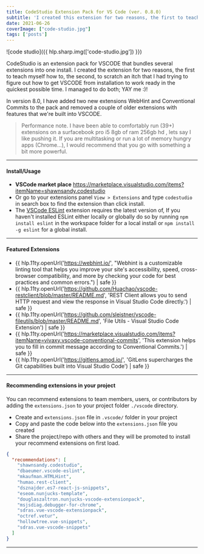 ```yaml
---
title: CodeStudio Extension Pack for VS Code (ver. 0.8.0)
subtitle: 'I created this extension for two reasons, the first to teach myself how to, the second, to scratch an itch that I had trying to figure out the quickest to get VSCODE from install to work ready.'
date: 2021-06-26
coverImage: ["code-studio.jpg"]
tags: ['posts']
---
```


![code studio]({{ hlp.sharp.img(['code-studio.jpg']) }})

CodeStudio is an extension pack for VSCODE that bundles several extensions into one install. I created the extension for two reasons, the first to teach myself how to, the second, to scratch an itch that I had trying to figure out how to get VSCODE from installation to work ready in the quickest possible time. I managed to do both; YAY me :)!

In version 8.0, I have added two new extensions WebHint and Conventional Commits to the pack and removed a couple of older extensions with features that we're built into VSCODE.

> Performance note. I have been able to comfortably run (39+) extensions on a surfacebook pro i5 8gb of ram 256gb hd , lets say I like pushing it. If you are multitasking or run a lot of memory hungry apps (Chrome...), I would recommend that you go with something a bit more powerful.

----------

#### Install/Usage

* **VSCode market place** <https://marketplace.visualstudio.com/items?itemName=shawnsandy.codestudio>
* Or go to your extensions panel `View > Extensions` and type `codestudio` in search box to find the extension than click install.
* The [VSCode ESLint](https://marketplace.visualstudio.com/items?itemName=dbaeumer.vscode-eslint) extension requires the latest version of, If you haven't installed ESLint either locally or globally do so by running `npm install eslint` in the workspace folder for a local install or `npm install -g eslint` for a global install.

----------

#### Featured Extensions

* {{ hlp.11ty.openUrl('https://webhint.io/', "Webhint is a customizable linting tool that helps you improve your site's accessibility, speed, cross-browser compatibility, and more by checking your code for best practices and common errors.") | safe }}
* {{ hlp.11ty.openUrl('https://github.com/Huachao/vscode-restclient/blob/master/README.md', 'REST Client allows you to send HTTP request and view the response in Visual Studio Code directly.') | safe }}
*  {{ hlp.11ty.openUrl('https://github.com/sleistner/vscode-fileutils/blob/master/README.md', 'File Utils - Visual Studio Code Extension') | safe }}
* {{ hlp.11ty.openUrl('https://marketplace.visualstudio.com/items?itemName=vivaxy.vscode-conventional-commits', 'This extension helps you to fill in commit message according to Conventional Commits.') | safe }}
* {{ hlp.11ty.openUrl('https://gitlens.amod.io/', 'GitLens supercharges the Git capabilities built into Visual Studio Code') | safe }}

----------

#### Recommending extensions in your project

You can recommend extensions to team members, users, or contributors by adding the `extensions.json` to your project folder `./vscode` directory.

* Create and `extensions.json` file in `.vscode/` folder in your project
* Copy and paste the code below into the `extensions.json` file you created
* Share the project/repo with others and they will be promoted to install your recommend extensions on first load.

```json
{
  "recommendations": [
    "shawnsandy.codestudio",
    "dbaeumer.vscode-eslint",
    "mkaufman.HTMLHint",
    "humao.rest-client",
    "dsznajder.es7-react-js-snippets",
    "eseom.nunjucks-template",
    "douglaszaltron.nunjucks-vscode-extensionpack",
    "msjsdiag.debugger-for-chrome",
    "sdras.vue-vscode-extensionpack",
    "octref.vetur",
    "hollowtree.vue-snippets",
    "sdras.vue-vscode-snippets"
  ]
}
```

----------
